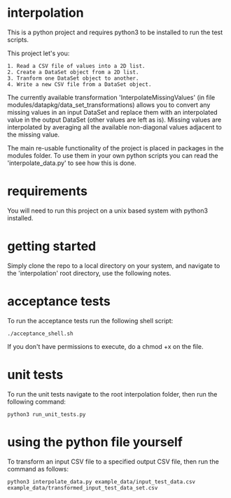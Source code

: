 # interpolation
This is a python project and requires python3 to be installed to run the test scripts.

This project let's you:

    1. Read a CSV file of values into a 2D list.
    2. Create a DataSet object from a 2D list.
    3. Tranform one DataSet object to another.
    4. Write a new CSV file from a DataSet object.

The currently available transformation 'InterpolateMissingValues' (in file modules/datapkg/data_set_transformations) allows you to 
convert any missing values in an input DataSet and replace them with an interpolated value in the output DataSet (other values are left as is).
Missing values are interpolated by averaging all the available non-diagonal values adjacent to the missing value.

The main re-usable functionality of the project is placed in packages in the modules folder. 
To use them in your own python scripts you can read the 'interpolate_data.py' to see how this is done.

# requirements

You will need to run this project on a unix based system with python3 installed.

# getting started

Simply clone the repo to a local directory on your system, and navigate to the 'interpolation' root directory, use the following notes.

# acceptance tests
To run the acceptance tests run the following shell script:

```console
./acceptance_shell.sh
```

If you don't have permissions to execute, do a chmod +x on the file.

# unit tests
To run the unit tests navigate to the root interpolation folder, then run the following command:

```console
python3 run_unit_tests.py
```

# using the python file yourself

To transform an input CSV file to a specified output CSV file, then run the command as follows:

```console
python3 interpolate_data.py example_data/input_test_data.csv example_data/transformed_input_test_data_set.csv
```
